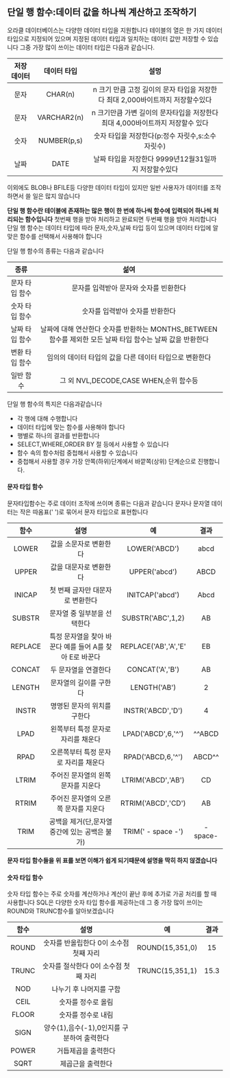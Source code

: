 ## 단일 행 함수:데이터 값을 하나씩 계산하고 조작하기

오라클 데이터베이스는 다양한 데이터 타입을 지원합니다 테이블의 열은 한 가지 데이터 타입으로 지정되어 있으며 지정된 데이터 타입과 일치하는 데이터 값만 저장할 수 있습니다
그중 가장 많이 쓰이는 데이터 타입은 다음과 같습니다.

|저장 데이터| 데이터 타입 | 설멍|
|:---:|:----:|:--------:|
|문자|CHAR(n)|n 크기 만큼 고정 길이의 문자 타입을 저장한다 최대 2,000바이트까지 저장할수있다|
|문자|VARCHAR2(n)|n 크기만큼 가변 길이의 문자타입을 저장한다 최대 4,000바이트까지 저장할수 있다|
|숫자|NUMBER(p,s)|숫자 타입을 저장한다(p:정수 자릿수,s:소수 자릿수)|
|날짜|DATE|날짜 타입을 저장한다 9999년12월31일까지 저장할수있다|

이외에도 BLOB나 BFILE등 다양한 데이터 타입이 있지만 일반 사용자가 데이터를 조작하면서 쓸 일은 많지 않습니다

**단일 행 함수란 테이블에 존재하는 많은 행이 한 번에 하나씩 함수에 입력되어 하나씩 처리되는 함수입니다**
첫번째 행을 받아 처리하고 완료되면 두번째 행을 받아 처리합니다 단일 행 함수는 데이터 타입에 따라 문자,숫자,날짜 타입 등이 있으며
데이터 타입에 알맞은 함수를 선택해서 사용해야 합니다 

단일 행 함수의 종류는 다음과 같습니다

|종류|섦여|
|:---:|:---:|
|문자 타입 함수|문자를 입력받아 문자와 숫자를 빈환한다|
|숫자 타입 함수|숫자를 입력받아 숫자를 반환한다|
|날짜 타입 함수|날짜에 대해 연산한다 숫자를 반환하는 MONTHS_BETWEEN 함수를 제외한 모든 날짜 타입 함수는 날짜 값을 반환한다|
|변환 타입 함수|임의의 데이터 타입의 값을 다른 데이터 타입으로 변환한다|
|일반 함수|그 외 NVL,DECODE,CASE WHEN,순위 함수등|
  
단일 행 함수의 특지은 다음과같습니다
* 각 행에 대해 수행합니다
* 데이터 타입에 맞는 함수를 사용해야 합니다
* 행별로 하나의 결과를 반환합니다
* SELECT,WHERE,ORDER BY 절 등에서 사용할 수 있습니다
* 함수 속의 함수처럼 중첩해서 사용할 수 있습니다
* 중첩해서 사용할 경우 가장 안쪽(하위)단계에서 바깥쪽(상위) 단계순으로 진행합니다.


#### 문자 타입 함수 

문자타입함수는 주로 데이터 조작에 쓰이며 종류는 다음과 같습니다 문자나 문자열 데이터는 작은 따옴표(' ')로 묶어서 문자 타입으로 표현합니다

|함수|설명|예|결과|
|:--:|:--:|:--:|:--:|
|LOWER|값을 소문자로 변환한다|LOWER('ABCD')|abcd|
|UPPER|값을 대문자로 변환한다|UPPER('abcd')|ABCD|
|INICAP|첫 번째 글자만 대문자로 변환한다|INITCAP('abcd')|Abcd|
|SUBSTR|문자열 중 일부분을 선택한다|SUBSTR('ABC',1,2)|AB|
|REPLACE|특정 문자열을 찾아 바꾼다 예를 들어 A를 찾아 E로 바꾼다|REPLACE('AB','A','E'|EB|
|CONCAT|두 문자열을 연결한다|CONCAT('A','B')|AB|
|LENGTH|문자열의 길이를 구한다|LENGTH('AB')|2|
|INSTR|명명된 문자의 위치를 구한다|INSTR('ABCD','D')|4|
|LPAD|왼쪽부터 특정 문자로 자리를 채운다|LPAD('ABCD',6,'^')|^^ABCD|
|RPAD|오른쪽부터 특정 문자로 자리를 채운다|RPAD('ABCD,6,'^')|ABCD^^|
|LTRIM|주어진 문자열의 왼쪽 문자를 지운다|LTRIM('ABCD','AB')|CD|
|RTRIM|주어진 문자열의 오른쪽 문자를 지운다|RTRIM('ABCD','CD')|AB|
|TRIM|공백을 제거(단,문자열 중간에 있는 공백은 불가)|TRIM(' - space -')|-space-|

**문자 타입 함수들을 위 표를 보면 이해가 쉽게 되기때문에 설명을 딱히 하지 않겠습니다**


#### 숫자 타입 함수

숫자 타입 함수는 주로 숫자를 계산하거나 계산이 끝난 후에 추가로 가공 처리를 할 때 사용합니다 
SQL은 다양한 숫자 타입 함수를 제공하는데 그 중 가장 많이 쓰이는 ROUND와 TRUNC함수를 알아보겠습니다

|함수|설명|예|결과|
|:----:|:----:|:----:|:----:|
|ROUND|숫자를 반올립한다 0이 소수점 첫째 자리|ROUND(15,351,0)|15|
|TRUNC|숫자를 절삭한다 0이 소수점 첫째 자리|TRUNC(15,351,1)|15.3|
|NOD|나누기 후 나머지를 구함|||
|CEIL|숫자를 정수로 올림|||
|FLOOR|숫자를 정수로 내림|||
|SIGN|양수(1),음수(-1),0인지를 구분하여 출력한다|||
|POWER|거듭제곱을 출력한다|||
|SQRT|제곱근을 출력한다|||
